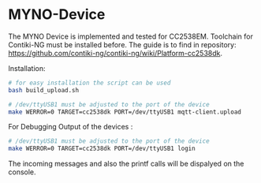 # MYNO-Device

The MYNO Device is implemented and tested for CC2538EM. Toolchain for Contiki-NG must be installed before. The guide is to find in repository: https://github.com/contiki-ng/contiki-ng/wiki/Platform-cc2538dk.

Installation: 

```bash
# for easy installation the script can be used 
bash build_upload.sh

# /dev/ttyUSB1 must be adjusted to the port of the device 
make WERROR=0 TARGET=cc2538dk PORT=/dev/ttyUSB1 mqtt-client.upload
```

For Debugging Output of the devices : 
```bash
# /dev/ttyUSB1 must be adjusted to the port of the device 
make WERROR=0 TARGET=cc2538dk PORT=/dev/ttyUSB1 login
```

The incoming messages and also the printf calls  will be dispalyed on the console. 
